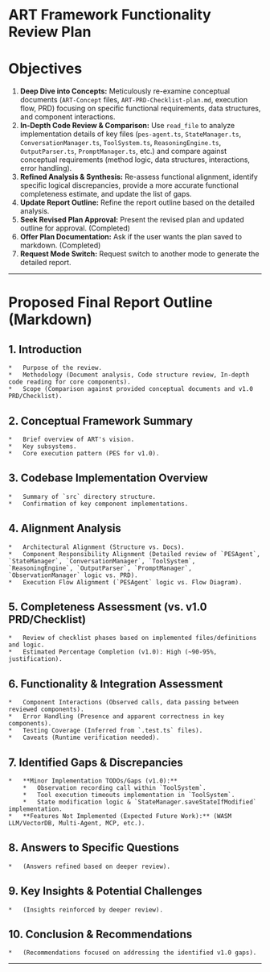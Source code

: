 # ART Framework Functionality Review Plan

# Objectives

1.  **Deep Dive into Concepts:** Meticulously re-examine conceptual documents (`ART-Concept` files, `ART-PRD-Checklist-plan.md`, execution flow, PRD) focusing on specific functional requirements, data structures, and component interactions.
2.  **In-Depth Code Review & Comparison:** Use `read_file` to analyze implementation details of key files (`pes-agent.ts`, `StateManager.ts`, `ConversationManager.ts`, `ToolSystem.ts`, `ReasoningEngine.ts`, `OutputParser.ts`, `PromptManager.ts`, etc.) and compare against conceptual requirements (method logic, data structures, interactions, error handling).
3.  **Refined Analysis & Synthesis:** Re-assess functional alignment, identify specific logical discrepancies, provide a more accurate functional completeness estimate, and update the list of gaps.
4.  **Update Report Outline:** Refine the report outline based on the detailed analysis.
5.  **Seek Revised Plan Approval:** Present the revised plan and updated outline for approval. (Completed)
6.  **Offer Plan Documentation:** Ask if the user wants the plan saved to markdown. (Completed)
7.  **Request Mode Switch:** Request switch to another mode to generate the detailed report.

---

# Proposed Final Report Outline (Markdown)

## 1. Introduction
    *   Purpose of the review.
    *   Methodology (Document analysis, Code structure review, In-depth code reading for core components).
    *   Scope (Comparison against provided conceptual documents and v1.0 PRD/Checklist).

## 2. Conceptual Framework Summary
    *   Brief overview of ART's vision.
    *   Key subsystems.
    *   Core execution pattern (PES for v1.0).

## 3. Codebase Implementation Overview
    *   Summary of `src` directory structure.
    *   Confirmation of key component implementations.

## 4. Alignment Analysis
    *   Architectural Alignment (Structure vs. Docs).
    *   Component Responsibility Alignment (Detailed review of `PESAgent`, `StateManager`, `ConversationManager`, `ToolSystem`, `ReasoningEngine`, `OutputParser`, `PromptManager`, `ObservationManager` logic vs. PRD).
    *   Execution Flow Alignment (`PESAgent` logic vs. Flow Diagram).

## 5. Completeness Assessment (vs. v1.0 PRD/Checklist)
    *   Review of checklist phases based on implemented files/definitions and logic.
    *   Estimated Percentage Completion (v1.0): High (~90-95%, justification).

## 6. Functionality & Integration Assessment
    *   Component Interactions (Observed calls, data passing between reviewed components).
    *   Error Handling (Presence and apparent correctness in key components).
    *   Testing Coverage (Inferred from `.test.ts` files).
    *   Caveats (Runtime verification needed).

## 7. Identified Gaps & Discrepancies
    *   **Minor Implementation TODOs/Gaps (v1.0):**
        *   Observation recording call within `ToolSystem`.
        *   Tool execution timeouts implementation in `ToolSystem`.
        *   State modification logic & `StateManager.saveStateIfModified` implementation.
    *   **Features Not Implemented (Expected Future Work):** (WASM LLM/VectorDB, Multi-Agent, MCP, etc.).

## 8. Answers to Specific Questions
    *   (Answers refined based on deeper review).

## 9. Key Insights & Potential Challenges
    *   (Insights reinforced by deeper review).

## 10. Conclusion & Recommendations
    *   (Recommendations focused on addressing the identified v1.0 gaps).
---